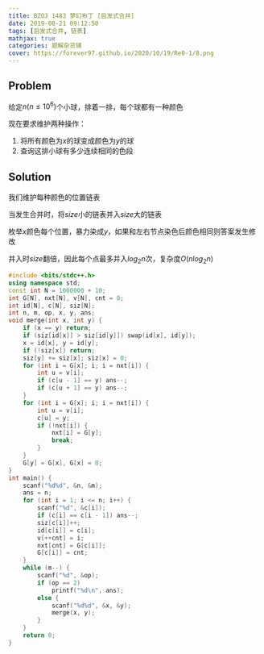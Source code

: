```yaml
---
title: BZOJ 1483 梦幻布丁 [启发式合并]
date: 2019-08-21 09:12:50
tags: [启发式合并, 链表]
mathjax: true
categories: 题解杂货铺
cover: https://forever97.github.io/2020/10/19/Re0-1/8.png
---
```

## Problem
给定$n(n \le 10^6)$个小球，排着一排，每个球都有一种颜色

现在要求维护两种操作：
1.  将所有颜色为$x$的球变成颜色为$y$的球
2.  查询这排小球有多少连续相同的色段

## Solution
我们维护每种颜色的位置链表

当发生合并时，将$size$小的链表并入$size$大的链表

枚举$x$颜色每个位置，暴力染成$y$，如果和左右节点染色后颜色相同则答案发生修改

并入时$size$翻倍，因此每个点最多并入$log_2n$次，复杂度$O(nlog_2n)$

```cpp
#include <bits/stdc++.h>
using namespace std;
const int N = 1000000 + 10;
int G[N], nxt[N], v[N], cnt = 0;
int id[N], c[N], siz[N];
int n, m, op, x, y, ans;
void merge(int x, int y) {
	if (x == y) return; 
    if (siz[id[x]] > siz[id[y]]) swap(id[x], id[y]);
    x = id[x], y = id[y];
    if (!siz[x]) return;
    siz[y] += siz[x]; siz[x] = 0;
    for (int i = G[x]; i; i = nxt[i]) {
        int u = v[i];
        if (c[u - 1] == y) ans--;
        if (c[u + 1] == y) ans--;
    }
    for (int i = G[x]; i; i = nxt[i]) {
        int u = v[i];
        c[u] = y;
        if (!nxt[i]) {
            nxt[i] = G[y];
            break;
        }
    }
    G[y] = G[x], G[x] = 0;
}
int main() {
    scanf("%d%d", &n, &m);
    ans = n;
    for (int i = 1; i <= n; i++) {
        scanf("%d", &c[i]);
        if (c[i] == c[i - 1]) ans--;
        siz[c[i]]++;
        id[c[i]] = c[i];
        v[++cnt] = i;
        nxt[cnt] = G[c[i]];
        G[c[i]] = cnt;
    }
    while (m--) {
        scanf("%d", &op);
        if (op == 2)
            printf("%d\n", ans);
        else {
            scanf("%d%d", &x, &y);
            merge(x, y);
        }
    }
    return 0;
}

```
